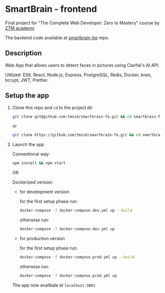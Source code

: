# SmartBrain - frontend

Final project for "The Complete Web Developer: Zero to Mastery" course by [ZTM academy](https://zerotomastery.io/courses/coding-bootcamp/)

The backend code available at [smartbrain-be](https://github.com/tmssd/smartbrain-be) repo.

## Description

Web App that allows users to detect faces in pictures using Clarifai's AI API.

Utilized: ES6, React, Node.js, Express, PostgreSQL, Redis, Docker, knex, bcrypt, JWT, Prettier.

## Setup the app

1. Clone this repo and `cd` to the project dir

    ```bash
    git clone git@github.com:tmssd/smartbrain-fe.git && cd smartbrain-fe
    ```

    or

    ```bash
    git clone https://github.com/tmssd/smartbrain-fe.git && cd smartbrain-fe
    ```

2. Launch the app

    Conventional way:

    ```bash
    npm install && npm start
    ```

    OR

    Dockerized version:

    + for development version

        for the first setup phase run:

        ```bash
        docker-compose -f docker-compose.dev.yml up --build
        ```

        otherwise run:

        ```bash
        docker-compose -f docker-compose.dev.yml up
        ```

    + for production version

        for the first setup phase run:

        ```bash
        docker-compose -f docker-compose.prod.yml up --build
        ```

        otherwise run:

        ```bash
        docker-compose -f docker-compose.prod.yml up
        ```

    The app now availbale at `localhost:3001`
